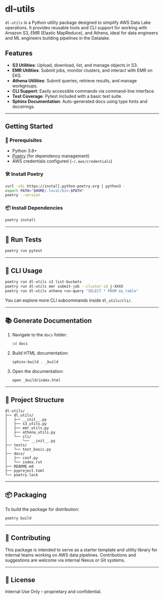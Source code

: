 # dl-utils

`dl-utils` is a Python utility package designed to simplify AWS Data Lake operations. It provides reusable tools and CLI support for working with Amazon S3, EMR (Elastic MapReduce), and Athena, ideal for data engineers and ML engineers building pipelines in the Datalake.

## Features

- **S3 Utilities**: Upload, download, list, and manage objects in S3.
- **EMR Utilities**: Submit jobs, monitor clusters, and interact with EMR on EKS.
- **Athena Utilities**: Submit queries, retrieve results, and manage workgroups.
- **CLI Support**: Easily accessible commands via command-line interface.
- **Test Coverage**: Pytest included with a basic test suite.
- **Sphinx Documentation**: Auto-generated docs using type hints and docstrings.

---

## Getting Started

### 🐍 Prerequisites

- Python 3.8+
- [Poetry](https://python-poetry.org/) (for dependency management)
- AWS credentials configured (`~/.aws/credentials`)

### 🛠️ Install Poetry

```bash
curl -sSL https://install.python-poetry.org | python3 -
export PATH="$HOME/.local/bin:$PATH"
poetry --version
```

### 📦 Install Dependencies

```bash
poetry install
```

---

## 🧪 Run Tests

```bash
poetry run pytest
```

---

## 🚀 CLI Usage

```bash
poetry run dl-utils s3 list-buckets
poetry run dl-utils emr submit-job --cluster-id j-XXXX
poetry run dl-utils athena run-query "SELECT * FROM my_table"
```

You can explore more CLI subcommands inside `dl_utils/cli/`.

---

## 📚 Generate Documentation

1. Navigate to the `docs` folder:
   ```bash
   cd docs
   ```

2. Build HTML documentation:
   ```bash
   sphinx-build . _build
   ```

3. Open the documentation:
   ```
   open _build/index.html
   ```

---

## 📁 Project Structure

```
dl-utils/
├── dl_utils/
│   ├── __init__.py
│   ├── s3_utils.py
│   ├── emr_utils.py
│   ├── athena_utils.py
│   └── cli/
│       └── __init__.py
├── tests/
│   └── test_basic.py
├── docs/
│   ├── conf.py
│   └── index.rst
├── README.md
├── pyproject.toml
└── poetry.lock
```

---

## 📦 Packaging

To build the package for distribution:

```bash
poetry build
```

---

## 🤝 Contributing

This package is intended to serve as a starter template and utility library for internal teams working on AWS data pipelines. Contributions and suggestions are welcome via internal Nexus or Git systems.

---

## 🔐 License

Internal Use Only – proprietary and confidential.
